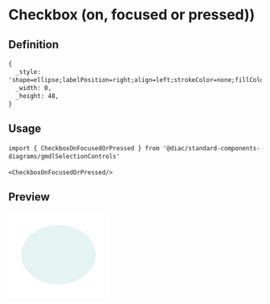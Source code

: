 # Checkbox (on, focused or pressed))

## Definition

```
{
  _style: 'shape=ellipse;labelPosition=right;align=left;strokeColor=none;fillColor=#009587;opacity=10;sketch=0;html=1;',
  _width: 0,
  _height: 48,
}
```

## Usage

```
import { CheckboxOnFocusedOrPressed } from '@diac/standard-components-diagrams/gmdlSelectionControls'

<CheckboxOnFocusedOrPressed/>
```

## Preview

<img src="./checkbox-on-focused-or-pressed.png" width="200"/>
